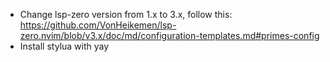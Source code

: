 - Change lsp-zero version from 1.x to 3.x, follow this: https://github.com/VonHeikemen/lsp-zero.nvim/blob/v3.x/doc/md/configuration-templates.md#primes-config
- Install stylua with yay
